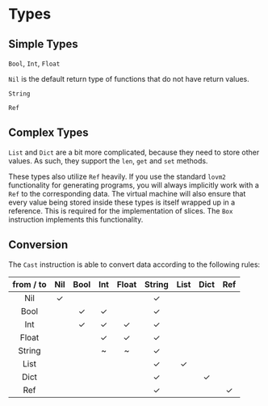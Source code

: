 # Types

## Simple Types

`Bool`, `Int`, `Float`

`Nil` is the default return type of functions that do not have return values.

`String`

`Ref`

## Complex Types

`List` and `Dict` are a bit more complicated, because they need to store other values. As such, they support the `len`, `get` and `set` methods.

These types also utilize `Ref` heavily. If you use the standard `lovm2` functionality for generating programs, you will always implicitly work with a `Ref` to the corresponding data. The virtual machine will also ensure that every value being stored inside these types is itself wrapped up in a reference. This is required for the implementation of slices. The `Box` instruction implements this functionality.

## Conversion

The `Cast` instruction is able to convert data according to the following rules:

|from / to| Nil | Bool | Int | Float | String | List | Dict | Ref |
|:-----:|:---:|:----:|:---:|:-----:|:------:|:----:|:----:|:---:|
| Nil   |  ✓  |      |     |       |   ✓    |      |      |     | 
| Bool  |     |  ✓   |  ✓  |       |   ✓    |      |      |     |
| Int   |     |  ✓   |  ✓  |   ✓   |   ✓    |      |      |     |
| Float |     |      |  ✓  |   ✓   |   ✓    |      |      |     |
| String|     |      |  ~  |   ~   |   ✓    |      |      |     |
| List  |     |      |     |       |   ✓    |  ✓   |      |     |
| Dict  |     |      |     |       |   ✓    |      |  ✓   |     |
| Ref   |     |      |     |       |   ✓    |      |      |  ✓  |

